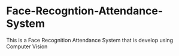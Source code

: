 # Face-Recogntion-Attendance-System

This is a Face Recognition Attendance System that is develop using Computer Vision
